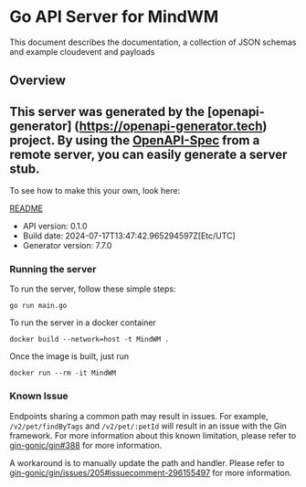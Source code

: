# Go API Server for MindWM

This document describes the documentation, a collection of JSON schemas and example cloudevent and payloads

## Overview
This server was generated by the [openapi-generator]
(https://openapi-generator.tech) project.
By using the [OpenAPI-Spec](https://github.com/OAI/OpenAPI-Specification) from a remote server, you can easily generate a server stub.
-

To see how to make this your own, look here:

[README](https://openapi-generator.tech)

- API version: 0.1.0
- Build date: 2024-07-17T13:47:42.965294597Z[Etc/UTC]
- Generator version: 7.7.0

### Running the server

To run the server, follow these simple steps:

```
go run main.go
```

To run the server in a docker container
```
docker build --network=host -t MindWM .
```

Once the image is built, just run
```
docker run --rm -it MindWM
```

### Known Issue

Endpoints sharing a common path may result in issues. For example, `/v2/pet/findByTags` and `/v2/pet/:petId` will result in an issue with the Gin framework. For more information about this known limitation, please refer to [gin-gonic/gin#388](https://github.com/gin-gonic/gin/issues/388) for more information.

A workaround is to manually update the path and handler. Please refer to [gin-gonic/gin/issues/205#issuecomment-296155497](https://github.com/gin-gonic/gin/issues/205#issuecomment-296155497) for more information.
